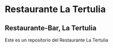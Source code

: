 # Restaurante La Tertulia
## Restaurante-Bar, La Tertulia

Este es un repositorio del Restaurante La Tertulia

